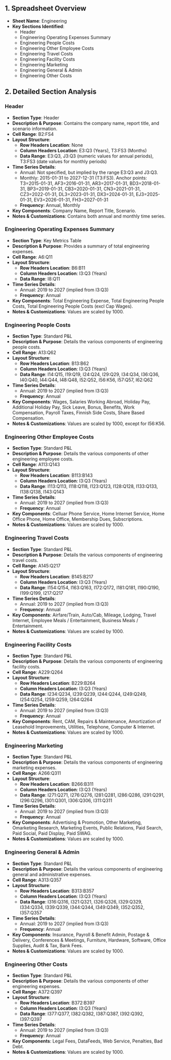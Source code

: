 ## 1. Spreadsheet Overview
- **Sheet Name**: Engineering
- **Key Sections Identified**:
    - Header
    - Engineering Operating Expenses Summary
    - Engineering People Costs
    - Engineering Other Employee Costs
    - Engineering Travel Costs
    - Engineering Facility Costs
    - Engineering Marketing
    - Engineering General & Admin
    - Engineering Other Costs

## 2. Detailed Section Analysis

### Header
- **Section Type**: Header
- **Description & Purpose**: Contains the company name, report title, and scenario information.
- **Cell Range**: B2:FS4
- **Layout Structure**:
    - **Row Headers Location**: None
    - **Column Headers Location**: E3:Q3 (Years), T3:FS3 (Months)
    - **Data Range**: E3:Q3, J3:Q3 (numeric values for annual periods), T3:FS3 (date values for monthly periods)
- **Time Series Details**:
    - Annual: Not specified, but implied by the range E3:Q3 and J3:Q3.
    - Monthly: 2015-01-31 to 2027-12-31 (T3:FS3). Anchor points: T3=2015-01-31, AF3=2016-01-31, AR3=2017-01-31, BD3=2018-01-31, BP3=2019-01-31, CB3=2020-01-31, CN3=2021-01-31, CZ3=2022-01-31, DL3=2023-01-31, DX3=2024-01-31, EJ3=2025-01-31, EV3=2026-01-31, FH3=2027-01-31
    - **Frequency**: Annual, Monthly
- **Key Components**: Company Name, Report Title, Scenario.
- **Notes & Customizations**: Contains both annual and monthly time series.

### Engineering Operating Expenses Summary
- **Section Type**: Key Metrics Table
- **Description & Purpose**: Provides a summary of total engineering expenses.
- **Cell Range**: A6:Q11
- **Layout Structure**:
    - **Row Headers Location**: B6:B11
    - **Column Headers Location**: I3:Q3 (Years)
    - **Data Range**: I8:Q11
- **Time Series Details**:
    - Annual: 2019 to 2027 (implied from I3:Q3)
    - **Frequency**: Annual
- **Key Components**: Total Engineering Expense, Total Engineering People Costs, Total Engineering People Costs (excl Cap Wages).
- **Notes & Customizations**: Values are scaled by 1000.

### Engineering People Costs
- **Section Type**: Standard P&L
- **Description & Purpose**: Details the various components of engineering people costs.
- **Cell Range**: A13:Q62
- **Layout Structure**:
    - **Row Headers Location**: B13:B62
    - **Column Headers Location**: I3:Q3 (Years)
    - **Data Range**: I14:Q15, I19:Q19, I24:Q24, I29:Q29, I34:Q34, I36:Q36, I40:Q40, I44:Q44, I48:Q48, I52:Q52, I56:K56, I57:Q57, I62:Q62
- **Time Series Details**:
    - Annual: 2019 to 2027 (implied from I3:Q3)
    - **Frequency**: Annual
- **Key Components**: Wages, Salaries Working Abroad, Holiday Pay, Additional Holiday Pay, Sick Leave, Bonus, Benefits, Work Compensation, Payroll Taxes, Finnish Side Costs, Share Based Compensation.
- **Notes & Customizations**: Values are scaled by 1000, except for I56:K56.

### Engineering Other Employee Costs
- **Section Type**: Standard P&L
- **Description & Purpose**: Details the various components of other engineering employee costs.
- **Cell Range**: A113:Q143
- **Layout Structure**:
    - **Row Headers Location**: B113:B143
    - **Column Headers Location**: I3:Q3 (Years)
    - **Data Range**: I113:Q113, I118:Q118, I123:Q123, I128:Q128, I133:Q133, I138:Q138, I143:Q143
- **Time Series Details**:
    - Annual: 2019 to 2027 (implied from I3:Q3)
    - **Frequency**: Annual
- **Key Components**: Celluar Phone Service, Home Internet Service, Home Office Phone, Home Office, Membership Dues, Subscriptions.
- **Notes & Customizations**: Values are scaled by 1000.

### Engineering Travel Costs
- **Section Type**: Standard P&L
- **Description & Purpose**: Details the various components of engineering travel costs.
- **Cell Range**: A145:Q217
- **Layout Structure**:
    - **Row Headers Location**: B145:B217
    - **Column Headers Location**: I3:Q3 (Years)
    - **Data Range**: I154:Q154, I163:Q163, I172:Q172, I181:Q181, I190:Q190, I199:Q199, I217:Q217
- **Time Series Details**:
    - Annual: 2019 to 2027 (implied from I3:Q3)
    - **Frequency**: Annual
- **Key Components**: Airfare/Train, Auto/Cab, Mileage, Lodging, Travel Internet, Employee Meals / Entertainment, Business Meals / Entertainment.
- **Notes & Customizations**: Values are scaled by 1000.

### Engineering Facility Costs
- **Section Type**: Standard P&L
- **Description & Purpose**: Details the various components of engineering facility costs.
- **Cell Range**: A229:Q264
- **Layout Structure**:
    - **Row Headers Location**: B229:B264
    - **Column Headers Location**: I3:Q3 (Years)
    - **Data Range**: I234:Q234, I239:Q239, I244:Q244, I249:Q249, I254:Q254, I259:Q259, I264:Q264
- **Time Series Details**:
    - Annual: 2019 to 2027 (implied from I3:Q3)
    - **Frequency**: Annual
- **Key Components**: Rent, CAM, Repairs & Maintenance, Amortization of Leasehold Improvements, Utilities, Telephone, Computer & Internet.
- **Notes & Customizations**: Values are scaled by 1000.

### Engineering Marketing
- **Section Type**: Standard P&L
- **Description & Purpose**: Details the various components of engineering marketing expenses.
- **Cell Range**: A266:Q311
- **Layout Structure**:
    - **Row Headers Location**: B266:B311
    - **Column Headers Location**: I3:Q3 (Years)
    - **Data Range**: I271:Q271, I276:Q276, I281:Q281, I286:Q286, I291:Q291, I296:Q296, I301:Q301, I306:Q306, I311:Q311
- **Time Series Details**:
    - Annual: 2019 to 2027 (implied from I3:Q3)
    - **Frequency**: Annual
- **Key Components**: Advertising & Promotion, Other Marketing, Omarketing Research, Marketing Events, Public Relations, Paid Search, Paid Social, Paid Display, Paid SWAG.
- **Notes & Customizations**: Values are scaled by 1000.

### Engineering General & Admin
- **Section Type**: Standard P&L
- **Description & Purpose**: Details the various components of engineering general and administrative expenses.
- **Cell Range**: A313:Q357
- **Layout Structure**:
    - **Row Headers Location**: B313:B357
    - **Column Headers Location**: I3:Q3 (Years)
    - **Data Range**: I316:Q316, I321:Q321, I326:Q326, I329:Q329, I334:Q334, I339:Q339, I344:Q344, I349:Q349, I352:Q352, I357:Q357
- **Time Series Details**:
    - Annual: 2019 to 2027 (implied from I3:Q3)
    - **Frequency**: Annual
- **Key Components**: Insurance, Payroll & Benefit Admin, Postage & Delivery, Conferences & Meetings, Furniture, Hardware, Software, Office Supplies, Audit & Tax, Bank Fees.
- **Notes & Customizations**: Values are scaled by 1000.

### Engineering Other Costs
- **Section Type**: Standard P&L
- **Description & Purpose**: Details the various components of other engineering expenses.
- **Cell Range**: A372:Q397
- **Layout Structure**:
    - **Row Headers Location**: B372:B397
    - **Column Headers Location**: I3:Q3 (Years)
    - **Data Range**: I377:Q377, I382:Q382, I387:Q387, I392:Q392, I397:Q397
- **Time Series Details**:
    - Annual: 2019 to 2027 (implied from I3:Q3)
    - **Frequency**: Annual
- **Key Components**: Legal Fees, DataFeeds, Web Service, Penalties, Bad Debt.
- **Notes & Customizations**: Values are scaled by 1000.
